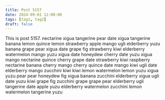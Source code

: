 ```yaml
---
title: Post 5157
date: 2024-09-01 12:00:00
tags: [tag1, tag2]
draft: false
---
```

This is post 5157.
nectarine
xigua
tangerine
pear
date
xigua
tangerine
banana
lemon
quince
lemon
strawberry
apple
mango
ugli
elderberry
yuzu
banana
grape
pear
xigua
date
grape
fig
strawberry
kiwi
elderberry
watermelon
mango
yuzu
xigua
date
honeydew
cherry
date
yuzu
xigua
mango
nectarine
quince
cherry
grape
date
strawberry
kiwi
raspberry
nectarine
banana
cherry
mango
cherry
quince
date
mango
kiwi
ugli
date
elderberry
mango
zucchini
kiwi
kiwi
lemon
watermelon
lemon
yuzu
xigua
yuzu
pear
pear
honeydew
fig
xigua
banana
zucchini
elderberry
xigua
ugli
date
yuzu
kiwi
grape
fig
zucchini
grape
grape
pear
elderberry
ugli
tangerine
date
apple
yuzu
elderberry
watermelon
zucchini
lemon
watermelon
tangerine
yuzu
